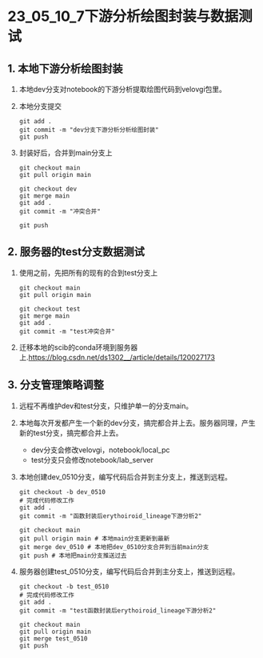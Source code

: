 # 23_05_10_7下游分析绘图封装与数据测试

## 1. 本地下游分析绘图封装

1. 本地dev分支对notebook的下游分析提取绘图代码到velovgi包里。

2. 本地分支提交

   ```
   git add .
   git commit -m "dev分支下游分析分析绘图封装"
   git push
   ```

3. 封装好后，合并到main分支上

   ```
   git checkout main
   git pull origin main
   
   git checkout dev
   git merge main
   git add .
   git commit -m "冲突合并"
   
   git push
   ```

## 2. 服务器的test分支数据测试

1. 使用之前，先把所有的现有的合到test分支上

   ```
   git checkout main
   git pull origin main
   
   git checkout test
   git merge main
   git add .
   git commit -m "test冲突合并"
   ```

2. 迁移本地的scib的conda环境到服务器上.https://blog.csdn.net/ds1302__/article/details/120027173

## 3. 分支管理策略调整

1. 远程不再维护dev和test分支，只维护单一的分支main。

2. 本地每次开发都产生一个新的dev分支，搞完都合并上去。服务器同理，产生新的test分支，搞完都合并上去。

   - dev分支会修改velovgi，notebook/local_pc
   - test分支只会修改notebook/lab_server

3. 本地创建dev_0510分支，编写代码后合并到主分支上，推送到远程。

   ```
   git checkout -b dev_0510
   # 完成代码修改工作
   git add .
   git commit -m "函数封装后erythoiroid_lineage下游分析2"
   
   git checkout main
   git pull origin main # 本地main分支更新到最新
   git merge dev_0510 # 本地把dev_0510分支合并到当前main分支
   git push # 本地把main分支推送过去
   ```

4. 服务器创建test_0510分支，编写代码后合并到主分支上，推送到远程。

   ```
   git checkout -b test_0510
   # 完成代码修改工作
   git add .
   git commit -m "test函数封装后erythoiroid_lineage下游分析2"
   
   git checkout main
   git pull origin main 
   git merge test_0510
   git push
   ```

   

   

